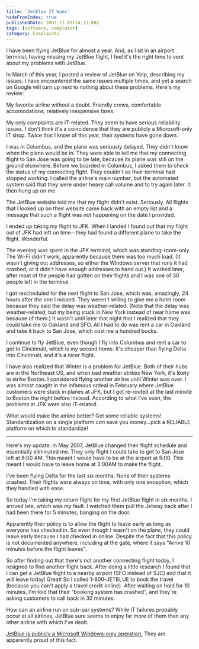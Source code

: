 ```yaml
---
title: 'JetBlue IT Woes'
hideFromIndex: true
publishedDate: 2007-11-01T14:11:00Z
tags: [software, complaint]
category: Complaints
---
```


I have been flying JetBlue for almost a year. And, as I sit in an airport terminal, having missing my JetBlue flight, I feel it's the right time to vent about my problems with JetBlue.

In March of this year, I posted a review of JetBlue on Yelp, describing my issues. I have encountered the same issues multiple times, and yet a search on Google will turn up next to nothing about these problems. Here's my review:

My favorite airline without a doubt. Friendly crews, comfortable accomodations, relatively inexpensive fares.

My only complaints are IT-related. They seem to have serious reliability issues. I don't think it's a coincidence that they are publicly a Microsoft-only IT shop. Twice that I know of this year, their systems have gone down.

I was in Columbus, and the plane was seriously delayed. They didn't know when the plane would be in. They were able to tell me that my connecting flight to San Jose was going to be late, because its plane was still on the ground elsewhere. Before we boarded in Columbus, I asked them to check the status of my connecting flght. They couldn't as their terminal had stopped working. I called the airline's main number, but the automated system said that they were under heavy call volume and to try again later. It then hung up on me.

The JetBlue website told me that my flight didn't exist. Seriously. All flights that I looked up on their website came back with an empty list and a message that such a flight was not happening on the date I provided.

I ended up taking my flight to JFK. When I landed I found out that my flight out of JFK had left on time--they had found a different plane to take the flight. Wonderful.

The evening was spent in the JFK terminal, which was standing-room-only. The Wi-Fi didn't work, apparently because there was too much load. (It wasn't giving out addresses, so either the Windows server that runs it had crashed, or it didn't have enough addresses to hand out.) It worked later, after most of the people had gotten on their flights and I was one of 30 people left in the terminal.

I got rescheduled for the next flight to San Jose, which was, amazingly, 24 hours after the one I missed. They weren't willing to give me a hotel room because they said the delay was weather-related. (Note that the delay was weather-related, but my being stuck in New York instead of near home was because of them.) It wasn't until later that night that I realized that they could take me to Oakland and SFO. All I had to do was rent a car in Oakland and take it back to San Jose, which cost me a hundred bucks.

I continue to fly JetBlue, even though I fly into Columbus and rent a car to get to Cincinnati, which is my second home. It's cheaper than flying Delta into Cincinnati, and it's a nicer flight.

I have also realized that Winter is a problem for JetBlue. Both of their hubs are in the Northeast US, and when bad weather strikes New York, it's likely to strike Boston. I considered flying another airline until Winter was over. I was almost caught in the infamous ordeal in February where JetBlue customers were stuck in planes at JFK, but I got re-routed at the last minute to Boston the night before instead. According to what I've seen, the problems at JFK were also IT-related.

What would make the airline better? Get some reliable systems! Standardization on a single platform _can_ save you money...pick a RELIABLE platform on which to standardize!

---

Here's my update: In May 2007, JetBlue changed their flight schedule and essentially eliminated me. They only flight I could take to get to San Jose left at 6:00 AM. This meant I would have to be at the airport at 5:00. This meant I would have to leave home at 3:00AM to make the flight.

I've been flying Delta for the last six months. None of their systems crashed. Their flights were always on time, with only one exception, which they handled with ease.

So today I'm taking my return flight for my first JetBlue flight in six months. I arrived late, which was my fault. I watched them pull the Jetway back after I had been there for 5 minutes, banging on the door.

Apparently their policy is to allow the flight to leave early as long as everyone has checked in. So even though I wasn't on the plane, they could leave early because I had checked in online. Despite the fact that this policy is not documented anywhere, including at the gate, where it says "Arrive 10 minutes before the flight leaves".

So after finding out that there's not another connecting flight today, I resigned to find another flight back. After doing a little research I found that I can get a JetBlue flight to a nearby airport (SFO instead of SJC) and that it will leave today! Great! So I called 1-800-JETBLUE to book the travel (because you can't apply a travel credit online). After waiting on hold for 10 minutes, I'm told that their "booking system has crashed", and they're asking customers to call back in 30 minutes.

How can an airline run on sub-par systems? While IT failures probably occur at all airlines, JetBlue sure seems to enjoy far more of them than any other airline with which I've dealt.

[JetBlue is publicly a Microsoft Windows-only operation.](http://www.baselinemag.com/article2/0,1540,818861,00.asp) They are apparently proud of this fact.
